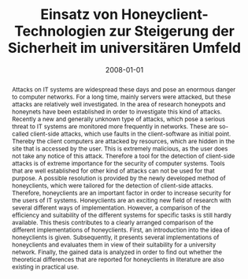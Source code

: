 ---
abstract: Attacks on IT systems are widespread these days and pose an enormous danger
  to computer networks. For a long time, mainly servers were attacked, but these attacks
  are relatively well investigated. In the area of research honeypots and honeynets
  have been established in order to investigate this kind of attacks. Recently a new
  and generally unknown type of attacks, which pose a serious threat to IT systems
  are monitored more frequently in networks. These are so-called client-side attacks,
  which use faults in the client-software as initial point. Thereby the client computers
  are attacked by resources, which are hidden in the site that is accessed by the
  user. This is extremely malicious, as the user does not take any notice of this
  attack. Therefore a tool for the detection of client-side attacks is of extreme
  importance for the security of computer systems. Tools that are well established
  for other kind of attacks can not be used for that purpose. A possible resolution
  is provided by the newly developed method of honeyclients, which were tailored for
  the detection of client-side attacks. Therefore, honeyclients are an important factor
  in order to increase security for the users of IT systems. Honeyclients are an exciting
  new field of research with several different ways of implementation. However, a
  comparison of the efficiency and suitability of the different systems for specific
  tasks is still hardly available. This thesis contributes to a clearly arranged comparison
  of the different implementations of honeyclients. First, an introduction into the
  idea of honeyclients is given. Subsequently, it presents several implementations
  of honeyclients and evaluates them in view of their suitability for a university
  network. Finally, the gained data is analyzed in order to find out whether the theoretical
  differences that are reported for honeyclients in literature are also existing in
  practical use.
authors:
- Christian Schanes
date: '2008-01-01'
featured: false
links:
- name: Publik
  url: https://publik.tuwien.ac.at/showentry.php?ID=172135&lang=1
publication_types:
- '7'
publishDate: '2008-01-01'
title: Einsatz von Honeyclient-Technologien zur Steigerung der Sicherheit im universitären
  Umfeld
url_pdf: ''
---